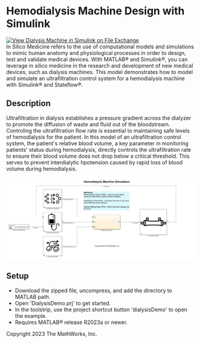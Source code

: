 # Hemodialysis Machine Design with Simulink
[![View Dialysis Machine in Simulink on File Exchange](https://www.mathworks.com/matlabcentral/images/matlab-file-exchange.svg)](https://www.mathworks.com/matlabcentral/fileexchange/127014-dialysis-machine-in-simulink)\
In Silico Medicine refers to the use of computational models and simulations to mimic human anatomy and physiological processes in order to design, test and validate medical devices. With MATLAB&reg; and Simulink&reg;, you can leverage in silico medicine in the research and development of new medical devices, such as dialysis machines. This model demonstrates how to model and simulate an ultrafiltration control system for a hemodialysis machine with Simulink&reg; and Stateflow&reg;.

## Description 
Ultrafiltration in dialysis establishes a pressure gradient across the dialyzer to promote the diffusion of waste and fluid out of the bloodstream. Controling the ultrafiltration flow rate is essential to maintaining safe levels of hemodialysis for the patient. In this model of an ultrafiltration control system, the patient's relative blood volume, a key parameter in monitoring patients' status during hemodialysis, directly controls the ultrafiltration rate to ensure their blood volume does not drop below a critical threshold. This serves to prevent interdialytic hpotension caused by rapid loss of blood volume during hemodialysis.

![](maskImages/dialysisMachineModelImage.png)

## Setup
* Download the zipped file, uncompress, and add the directory to MATLAB path.
* Open 'DialysisDemo.prj' to get started.
* In the toolstrip, use the project shortcut button 'dialysisDemo' to open the example.
* Requires MATLAB&reg; release R2023a or newer.

Copyright 2023 The MathWorks, Inc.
